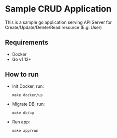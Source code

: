# Sample CRUD Application

This is a sample go application serving API Server for Create/Update/Delete/Read resource (E.g: User)

## Requirements

- Docker
- Go v1.12+

## How to run

- Init Docker, run:

  ```
  make docker/up
  ```

- Migrate DB, run:

  ```
  make db/up
  ```

- Run app:
  ```
  make app/run
  ```

